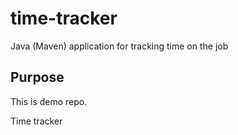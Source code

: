 # time-tracker
Java (Maven) application for tracking time on the job

## Purpose
This is demo repo.

Time tracker
